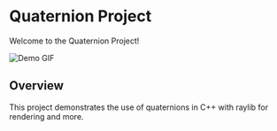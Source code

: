 # Quaternion Project

Welcome to the Quaternion Project!

![Demo GIF](./quaternion_lasers.gif)

## Overview

This project demonstrates the use of quaternions in C++ with raylib for rendering and more.

